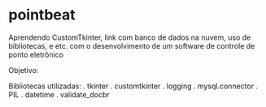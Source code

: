 # pointbeat
Aprendendo CustomTkinter, link com banco de dados na nuvem, uso de bibliotecas, e etc. com o desenvolvimento de um software de controle de ponto eletrônico

Objetivo:

Bibliotecas utilizadas:
. tkinter
. customtkinter
. logging
. mysql.connector
. PIL
. datetime
. validate_docbr
